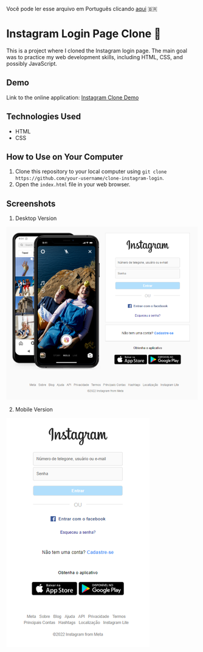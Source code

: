 Você pode ler esse arquivo em Português clicando [aqui](./README.md) :brazil:

# Instagram Login Page Clone :iphone:

This is a project where I cloned the Instagram login page. The main goal was to practice my web development skills, including HTML, CSS, and possibly JavaScript.

## Demo

Link to the online application: [Instagram Clone Demo](https://filipelimavaz-instagram-clone.netlify.app/)

## Technologies Used

- HTML
- CSS

## How to Use on Your Computer

1. Clone this repository to your local computer using `git clone https://github.com/your-username/clone-instagram-login`.
2. Open the `index.html` file in your web browser.

## Screenshots

1. Desktop Version

![Desktop](imgs/computer-screen-print.png)

2. Mobile Version

![Mobile](imgs/mobile-screen-print.png)
